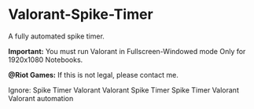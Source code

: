 # Valorant-Spike-Timer
A fully automated spike timer.

__Important:__ You must run Valorant in Fullscreen-Windowed mode
Only for 1920x1080 Notebooks.

__@Riot Games:__
If this is not legal, please contact me.

Ignore:
Spike Timer
Valorant
Valorant Spike Timer
Spike Timer Valorant
Valorant automation
